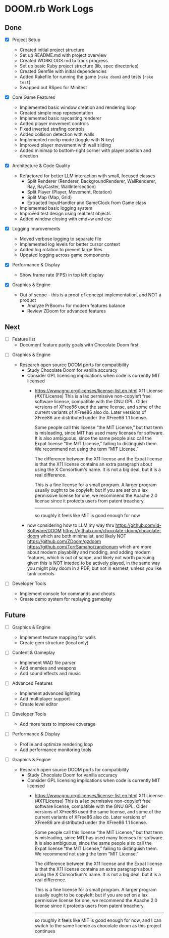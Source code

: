 # DOOM.rb Work Logs

## Done
- [x] Project Setup
  - Created initial project structure
  - Set up README.md with project overview
  - Created WORKLOGS.md to track progress
  - Set up basic Ruby project structure (lib, spec directories)
  - Created Gemfile with initial dependencies
  - Added Rakefile for running the game (`rake doom`) and tests (`rake test`)
  - Swapped out RSpec for Minitest

- [x] Core Game Features
  - Implemented basic window creation and rendering loop
  - Created simple map representation
  - Implemented basic raycasting renderer
  - Added player movement controls
  - Fixed inverted strafing controls
  - Added collision detection with walls
  - Implemented noclip mode (toggle with N key)
  - Improved player movement with wall sliding
  - Added minimap to bottom-right corner with player position and direction

- [x] Architecture & Code Quality
  - Refactored for better LLM interaction with small, focused classes
    - Split Renderer (Renderer, BackgroundRenderer, WallRenderer, Ray, RayCaster, WallIntersection)
    - Split Player (Player, Movement, Rotation)
    - Split Map (Map, Grid)
    - Extracted InputHandler and GameClock from Game class
  - Implemented basic logging system
  - Improved test design using real test objects
  - Added window closing with cmd+w and esc

- [x] Logging Improvements
  - Moved verbose logging to separate file
  - Implemented log levels for better cursor context
  - Added log rotation to prevent large files
  - Updated logging across game components
  
- [x] Performance & Display
  - Show frame rate (FPS) in top left display

- [x] Graphics & Engine
  - Out of scope - this is a proof of concept implementation, and NOT a product
    - Analyze PrBoom+ for modern features balance
    - Review ZDoom for advanced features
    

## Next
* [ ] Feature list
    - Document feature parity goals with Chocolate Doom first

- [ ] Graphics & Engine
  - Research open source DOOM ports for compatibility
    - Study Chocolate Doom for vanilla accuracy
    - Consider GPL licensing implications when code is currently MIT licensed
      - https://www.gnu.org/licenses/license-list.en.html
          X11 License (#X11License)
          This is a lax permissive non-copyleft free software license, compatible with the GNU GPL. Older versions of XFree86 used the same license, and some of the current variants of XFree86 also do. Later versions of XFree86 are distributed under the XFree86 1.1 license.

          Some people call this license “the MIT License,” but that term is misleading, since MIT has used many licenses for software. It is also ambiguous, since the same people also call the Expat license “the MIT License,” failing to distinguish them. We recommend not using the term “MIT License.”

          The difference between the X11 license and the Expat license is that the X11 license contains an extra paragraph about using the X Consortium's name. It is not a big deal, but it is a real difference.

          This is a fine license for a small program. A larger program usually ought to be copyleft; but if you are set on a lax permissive license for one, we recommend the Apache 2.0 license since it protects users from patent treachery.

          ---

          so roughly it feels like MIT is good enough for now
    - now considering how to LLM my way thru
        https://github.com/id-Software/DOOM
        https://github.com/chocolate-doom/chocolate-doom
        which are both minimalist, and likely NOT
        https://github.com/ZDoom/gzdoom
        https://github.com/TorrSamaho/zandronum
        which are more about modern playability and modding, and adding modern features, which is out of scope, and likely not worth pursuing given this is NOT inteded to be actively played, in the same way you might play doom in a PDF, but not in earnest, unless you like tank controls


- [ ] Developer Tools
  - Implement console for commands and cheats
  - Create demo system for replaying gameplay

## Future
- [ ] Graphics & Engine
  - Implement texture mapping for walls
  - Create gem structure (local only)

- [ ] Content & Gameplay
  - Implement WAD file parser
  - Add enemies and weapons
  - Add sound effects and music

- [ ] Advanced Features
  - Implement advanced lighting
  - Add multiplayer support
  - Create level editor 


- [ ] Developer Tools
  - Add more tests to improve coverage
- [ ] Performance & Display
  - Profile and optimize rendering loop
  - Add performance monitoring tools

- [ ] Graphics & Engine
  - Research open source DOOM ports for compatibility
    - Study Chocolate Doom for vanilla accuracy
    - Consider GPL licensing implications when code is currently MIT licensed
      - https://www.gnu.org/licenses/license-list.en.html
          X11 License (#X11License)
          This is a lax permissive non-copyleft free software license, compatible with the GNU GPL. Older versions of XFree86 used the same license, and some of the current variants of XFree86 also do. Later versions of XFree86 are distributed under the XFree86 1.1 license.

          Some people call this license “the MIT License,” but that term is misleading, since MIT has used many licenses for software. It is also ambiguous, since the same people also call the Expat license “the MIT License,” failing to distinguish them. We recommend not using the term “MIT License.”

          The difference between the X11 license and the Expat license is that the X11 license contains an extra paragraph about using the X Consortium's name. It is not a big deal, but it is a real difference.

          This is a fine license for a small program. A larger program usually ought to be copyleft; but if you are set on a lax permissive license for one, we recommend the Apache 2.0 license since it protects users from patent treachery.

          ---

          so roughly it feels like MIT is good enough for now, and I can switch to the same license as chocolate doom as this project continues